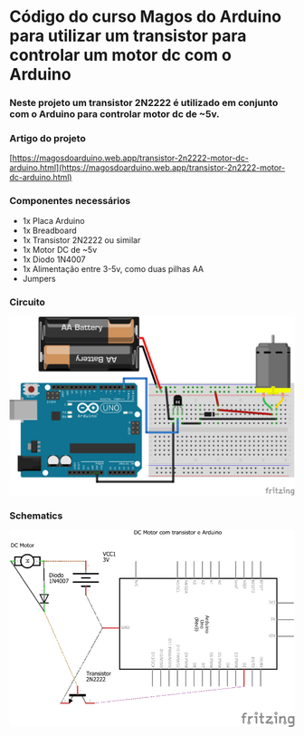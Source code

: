 # Código do curso Magos do Arduino para utilizar um transistor para controlar um motor dc com o Arduino

### Neste projeto um transistor 2N2222 é utilizado em conjunto com o Arduino para controlar motor dc de ~5v.

### Artigo do projeto
[https://magosdoarduino.web.app/transistor-2n2222-motor-dc-arduino.html](https://magosdoarduino.web.app/transistor-2n2222-motor-dc-arduino.html)

### Componentes necessários
* 1x Placa Arduino
* 1x Breadboard
* 1x Transistor 2N2222 ou similar
* 1x Motor DC de ~5v
* 1x Diodo 1N4007
* 1x Alimentação entre 3-5v, como duas pilhas AA
* Jumpers

### Circuito
![circuito](imagens/dc-motor-transistor-arduino-circuito.png)

### Schematics
![circuito](imagens/dc-motor-transistor-arduino-schematics.png)
